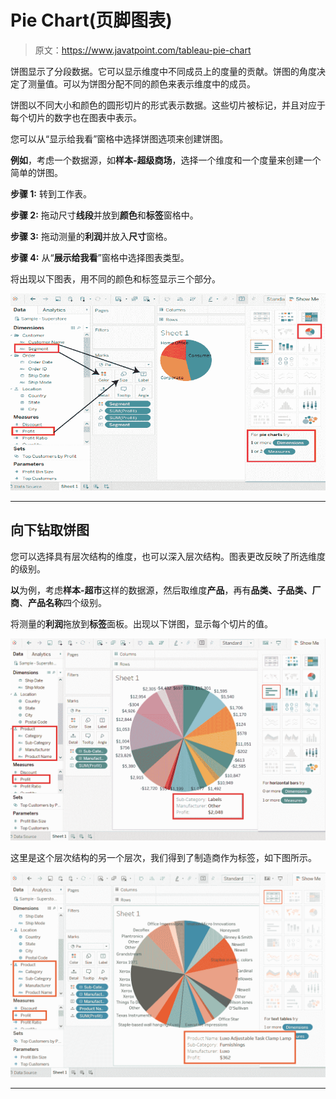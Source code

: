 # Pie Chart(页脚图表)

> 原文：<https://www.javatpoint.com/tableau-pie-chart>

饼图显示了分段数据。它可以显示维度中不同成员上的度量的贡献。饼图的角度决定了测量值。可以为饼图分配不同的颜色来表示维度中的成员。

饼图以不同大小和颜色的圆形切片的形式表示数据。这些切片被标记，并且对应于每个切片的数字也在图表中表示。

您可以从“显示给我看”窗格中选择饼图选项来创建饼图。

**例如**，考虑一个数据源，如**样本-超级商场**，选择一个维度和一个度量来创建一个简单的饼图。

**步骤 1:** 转到工作表。

**步骤 2:** 拖动尺寸**线段**并放到**颜色**和**标签**窗格中。

**步骤 3:** 拖动测量的**利润**并放入**尺寸**窗格。

**步骤 4:** 从“**展示给我看**”窗格中选择图表类型。

将出现以下图表，用不同的颜色和标签显示三个部分。

![Tableau Pie Chart](img/418c7a18ef3737db30e7a7124d089f1a.png)

* * *

## 向下钻取饼图

您可以选择具有层次结构的维度，也可以深入层次结构。图表更改反映了所选维度的级别。

**以**为例，考虑**样本-超市**这样的数据源，然后取维度**产品**，再有**品类、子品类、厂商**、**产品名称**四个级别。

将测量的**利润**拖放到**标签**面板。出现以下饼图，显示每个切片的值。

![Tableau Pie Chart](img/e212f7e8873131fb11bce6fd00a41f24.png)

这里是这个层次结构的另一个层次，我们得到了制造商作为标签，如下图所示。

![Tableau Pie Chart](img/7ec6ece75f3d717877bfa1a8c8525fc8.png)

* * *
